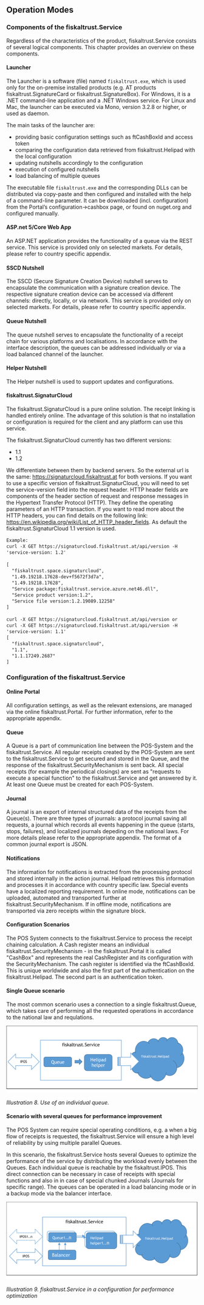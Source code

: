 ## Operation Modes

### Components of the fiskaltrust.Service

Regardless of the characteristics of the product, fiskaltrust.Service consists of several logical components. This chapter provides an overview on these components.

#### Launcher

The Launcher is a software (file) named `fiskaltrust.exe`, which is used only for the on-premise installed products (e.g. AT products fiskaltrust.SignatureCard or fiskaltrust.SignatureBox). For Windows, it is a .NET command-line application and a .NET Windows service. For Linux and Mac, the launcher can be executed via Mono, version 3.2.8 or higher, or used as daemon.

The main tasks of the launcher are:

  - providing basic configuration settings such as ftCashBoxId and access token
  - comparing the configuration data retrieved from fiskaltrust.Helipad with the local configuration
  - updating nutshells accordingly to the configuration
  - execution of configured nutshells
  - load balancing of multiple queues

The executable file `fiskaltrust.exe` and the corresponding DLLs can be distributed via copy-paste and then configured and installed with the help of a command-line parameter. It can be downloaded (incl. configuration) from the Portal’s configuration-\>cashbox page, or found on nuget.org and configured manually.

#### ASP.<span></span>net 5/Core Web App

An ASP.<span></span>NET application provides the functionality of a queue via the REST service. This service is provided only on selected markets. For details, please refer to country specific appendix.

#### SSCD Nutshell

The SSCD (Secure Signature Creation Device) nutshell serves to encapsulate the communication with a signature creation device. The respective signature creation device can be accessed via different channels: directly, locally, or via network. This service is provided only on selected markets. For details, please refer to country specific appendix.

#### Queue Nutshell

The queue nutshell serves to encapsulate the functionality of a receipt chain for various platforms and localisations. In accordance with the interface description, the queues can be addressed individually or via a load balanced channel of the launcher.

#### Helper Nutshell

The Helper nutshell is used to support updates and configurations.

#### fiskaltrust.SignaturCloud

The fiskaltrust.SignaturCloud is a pure online solution. The receipt linking is handled entirely online. The advantage of this solution is that no installation or configuration is required for the client and any platform can use this service.

The fiskaltrust.SignaturCloud currently has two different versions:
 - 1.1
 - 1.2

We differentiate between them by backend servers. So the external url is the same: https://signaturcloud.fiskaltrust.at for both versions. If you want to use a specific version of fiskaltrust.SignaturCloud, you will need to set the service-version field into the request header. HTTP header fields are components of the header section of request and response messages in the Hypertext Transfer Protocol (HTTP). They define the operating parameters of an HTTP transaction. If you want to read more about the HTTP headers, you can find details on the following link: https://en.wikipedia.org/wiki/List_of_HTTP_header_fields. As default the fiskaltrust.SignaturCloud 1.1 version is used.

```
Example:
curl -X GET https://signaturcloud.fiskaltrust.at/api/version -H 'service-version: 1.2'

[
  "fiskaltrust.space.signaturcloud",
  "1.49.19218.17628-dev+f5672f3d7a",
  "1.49.19218.17628",
  "Service package:fiskaltrust.service.azure.net46.dll",
  "Service product version:1.2",
  "Service file version:1.2.19089.12258"
]

curl -X GET https://signaturcloud.fiskaltrust.at/api/version or
curl -X GET https://signaturcloud.fiskaltrust.at/api/version -H 'service-version: 1.1'
[
  "fiskaltrust.space.signaturcloud",
  "1.1",
  "1.1.17249.2687"
]
```

### Configuration of the fiskaltrust.Service

#### Online Portal

All configuration settings, as well as the relevant extensions, are managed via the online fiskaltrust.Portal. For further information, refer to the appropriate appendix.

#### Queue

A Queue is a part of communication line between the POS-System and the fiskaltrust.Service. All regular receipts created by the POS-System are sent to the fiskaltrust.Service to get secured and stored in the Queue, and the response of the fiskaltrust.SecurityMechanism is sent back. All special receipts (for example the periodical closings) are sent as "requests to execute a special function" to the fiskaltrust.Service and get answered by it. At least one Queue must be created for each POS-System.

#### Journal

A journal is an export of internal structured data of the receipts from the Queue(s). There are three types of journals: a protocol journal saving all requests, a journal which records all events happening in the queue (starts, stops, failures), and localized journals depeding on the national laws. For more details please refer to the appropriate appendix. The format of a common journal export is JSON.

#### Notifications

The information for notifications is extracted from the processing protocol and stored internally in the action journal. Helipad retrieves this information and processes it in accordance with country specific law. Special events have a localized reporting requirement. In online mode, notifications can be uploaded, automated and transported further at fiskaltrust.SecurityMechanism. If in offline mode, notifications are transported via zero receipts within the signature block.

#### Configuration Scenarios

The POS System connects to the fiskaltrust.Service to process the receipt chaining calculation. A Cash register means an individual fiskaltrust.SecurityMechanism - in the fiskaltrust.Portal it is called "CashBox" and represents the real CashRegister and its configuration with the SecurityMechanism. The cash register is identified via the ftCashBoxId. This is unique worldwide and also the first part of the authentication on the fiskaltrust.Helipad. The second part is an authentication token.

#### Single Queue scenario

The most common scenario uses a connection to a single fiskaltrust.Queue, which takes care of performing all the requested operations in accordance to the national law and requlations.

![](./images/01-individual-queue.png)

<span id="_Toc527986809" class="anchor"></span>*Illustration* *8. Use of an individual queue.*

#### Scenario with several queues for performance improvement

The POS System can require special operating conditions, e.g. a when a big flow of receipts is requested, the fiskaltrust.Service will ensure a high level of reliability by using multiple parallel Queues.

In this scenario, the fiskaltrust.Service hosts several Queues to optimize the performance of the service by distributing the workload evenly between the Queues. Each individual queue is reachable by the fiskaltrust.IPOS. This direct connection can be necessary in case of receipts with special functions and also in in case of special chunked Journals (Journals for specific range). The queues can be operated in a load balancing mode or in a backup mode via the balancer interface.

![](./images/02-service-performance-optimization.png)

<span id="_Toc527986810" class="anchor"></span>*Illustration 9. fiskaltrust.Service in a configuration for performance optimization*
